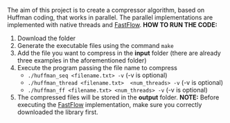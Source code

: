 The aim of this project is to create a compressor algorithm, based on Huffman coding, that works in parallel. The parallel implementations are implemented with native threads and [FastFlow](https://github.com/fastflow/fastflow).
**HOW TO RUN THE CODE:**
  1. Download the folder
  2. Generate the executable files using the command ```make```
  3. Add the file you want to compress in the **input** folder (there are already three examples in the aforementioned folder)
  4. Execute the program passing the file name to compress
      - ```./huffman_seq <filename.txt> -v``` (-v is optional)
      - ```./huffman_thread <filename.txt>  <num_threads> -v``` (-v is optional)
      - ```./huffman_ff <filename.txt> <num_threads> -v``` (-v is optional)
5. The compressed files will be stored in the **output** folder.
**NOTE:** Before executing the [FastFlow](https://github.com/fastflow/fastflow) implementation, make sure you correctly downloaded the library first.
